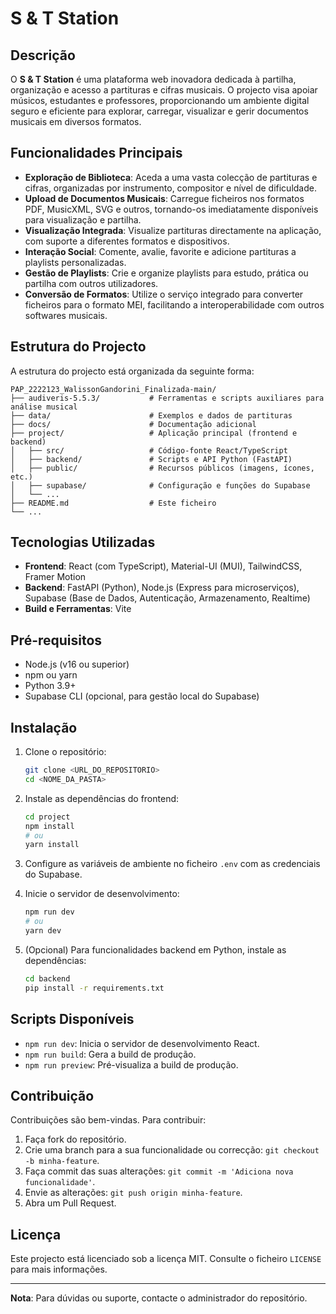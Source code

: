 # S & T Station

## Descrição

O **S & T Station** é uma plataforma web inovadora dedicada à partilha, organização e acesso a partituras e cifras musicais. O projecto visa apoiar músicos, estudantes e professores, proporcionando um ambiente digital seguro e eficiente para explorar, carregar, visualizar e gerir documentos musicais em diversos formatos.

## Funcionalidades Principais

- **Exploração de Biblioteca**: Aceda a uma vasta colecção de partituras e cifras, organizadas por instrumento, compositor e nível de dificuldade.
- **Upload de Documentos Musicais**: Carregue ficheiros nos formatos PDF, MusicXML, SVG e outros, tornando-os imediatamente disponíveis para visualização e partilha.
- **Visualização Integrada**: Visualize partituras directamente na aplicação, com suporte a diferentes formatos e dispositivos.
- **Interação Social**: Comente, avalie, favorite e adicione partituras a playlists personalizadas.
- **Gestão de Playlists**: Crie e organize playlists para estudo, prática ou partilha com outros utilizadores.
- **Conversão de Formatos**: Utilize o serviço integrado para converter ficheiros para o formato MEI, facilitando a interoperabilidade com outros softwares musicais.

## Estrutura do Projecto

A estrutura do projecto está organizada da seguinte forma:

```
PAP_2222123_WalissonGandorini_Finalizada-main/
├── audiveris-5.5.3/           # Ferramentas e scripts auxiliares para análise musical
├── data/                      # Exemplos e dados de partituras
├── docs/                      # Documentação adicional
├── project/                   # Aplicação principal (frontend e backend)
│   ├── src/                   # Código-fonte React/TypeScript
│   ├── backend/               # Scripts e API Python (FastAPI)
│   ├── public/                # Recursos públicos (imagens, ícones, etc.)
│   ├── supabase/              # Configuração e funções do Supabase
│   └── ...
├── README.md                  # Este ficheiro
└── ...
```

## Tecnologias Utilizadas

- **Frontend**: React (com TypeScript), Material-UI (MUI), TailwindCSS, Framer Motion
- **Backend**: FastAPI (Python), Node.js (Express para microserviços), Supabase (Base de Dados, Autenticação, Armazenamento, Realtime)
- **Build e Ferramentas**: Vite

## Pré-requisitos

- Node.js (v16 ou superior)
- npm ou yarn
- Python 3.9+
- Supabase CLI (opcional, para gestão local do Supabase)

## Instalação

1. Clone o repositório:

   ```bash
   git clone <URL_DO_REPOSITORIO>
   cd <NOME_DA_PASTA>
   ```

2. Instale as dependências do frontend:

   ```bash
   cd project
   npm install
   # ou
   yarn install
   ```

3. Configure as variáveis de ambiente no ficheiro `.env` com as credenciais do Supabase.

4. Inicie o servidor de desenvolvimento:

   ```bash
   npm run dev
   # ou
   yarn dev
   ```

5. (Opcional) Para funcionalidades backend em Python, instale as dependências:

   ```bash
   cd backend
   pip install -r requirements.txt
   ```

## Scripts Disponíveis

- `npm run dev`: Inicia o servidor de desenvolvimento React.
- `npm run build`: Gera a build de produção.
- `npm run preview`: Pré-visualiza a build de produção.

## Contribuição

Contribuições são bem-vindas. Para contribuir:

1. Faça fork do repositório.
2. Crie uma branch para a sua funcionalidade ou correcção: `git checkout -b minha-feature`.
3. Faça commit das suas alterações: `git commit -m 'Adiciona nova funcionalidade'`.
4. Envie as alterações: `git push origin minha-feature`.
5. Abra um Pull Request.

## Licença

Este projecto está licenciado sob a licença MIT. Consulte o ficheiro `LICENSE` para mais informações.

---

**Nota**: Para dúvidas ou suporte, contacte o administrador do repositório.
